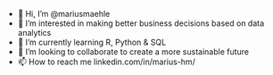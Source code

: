 - 👋 Hi, I’m @mariusmaehle
- 👀 I’m interested in making better business decisions based on data analytics
- 🌱 I’m currently learning R, Python & SQL
- 💞️ I’m looking to collaborate to create a more sustainable future
- 📫 How to reach me linkedin.com/in/marius-hm/

<!---
mariusmaehle/mariusmaehle is a ✨ special ✨ repository because its `README.md` (this file) appears on your GitHub profile.
You can click the Preview link to take a look at your changes.
--->
